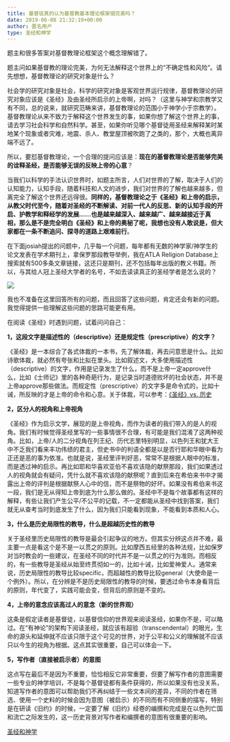 ```yaml
---
title: 基督徒真的认为基督教基本理论框架很完美吗？
date: 2019-06-08 21:32:19+00:00
author: 匿名用户
type: 圣经和神学
---
```

题主和很多答案对基督教理论框架这个概念理解错了。

题主问如果基督教的理论完美，为何无法解释这个世界上的“不确定性和风险”。请先想想，基督教理论的研究对象是什么？

社会学的研究对象是社会，科学的研究对象是客观世界运行规律，基督教理论的研究对象应该是《圣经》及由圣经所启示的上帝啊，对吗？（这里与神学和宗教学又有不同，总的说来，就研究范畴来讲，基督教理论的范围小于神学小于宗教学）。基督教理论从来不致力于解释这个世界发生的事，如果你想了解这个世界上的事，请去学习社会科学和自然科学。甚至，如果你听见哪个基督徒用圣经来解释某时某地某个现象或者灾难，地震、杀人、教堂屋顶被吹跑了之类的，那个，大概也离异端不远了。

所以，要怼基督教理论，一个合理的提问应该是：**现在的基督教理论是否能够完美的诠释圣经，是否能够无误的反映上帝的心意**？

当我们以科学的手法认识世界时，如题主所言，人们对世界的了解，取决于人们的认知能力，认知手段，随着科技和人文的进步，我们对世界的了解也越来越多，但离完全了解这个世界还远得很。**同样的，基督教理论之于《圣经》和上帝的启示，从教父时代至今，随着对圣经的不断解读、对前一代人的反思、新的认知手段的开启、护教学和释经学的发展……也是越来越深入、越来越广、越来越接近于真相，那么是不是完全明白《圣经》和上帝的奥秘了呢，我想也没有人敢说是，但大家都在一条不断追问、探寻的道路上艰难前行**。

在下面josiah提出的问题中，几乎每一个问题，每年都有无数的神学家/神学生的论文发表在学术期刊上，拿保罗那段教导举例，我在ATLA Religion Database上搜索就有500多条文章链接，这还只是期刊，还不包括每年出版的教义书籍。所以，与其给人冠上圣经大学者的名号，不如去读读真正的圣经学者是怎么说的？

![](https://pic1.zhimg.com/50/v2-2e8213ad15d5ea02896b343c8efaa37e_hd.jpg?source=1940ef5c)  


我也不准备在这里回答所有的问题，而且回答了这些问题，肯定还会有新的问题。我觉得提供一些理解这些问题的思路可能更有用。

在阅读《圣经》时遇到问题，试着问问自己：

**1，这段文字是描述性的（descriptive）还是规定性（prescriptive）的文字？**

《圣经》是一本综合了各式体裁的一本书，先了解体裁，再去问意思是什么。比如诗歌体裁，就必然有夸张和比拟在里头。比如叙述文，大多使用描述性（descriptive）的文字，作用是记录发生了什么，而不是上帝一定approve什么，比如《士师记》里的各种奇葩行为，是记录当时道德败坏的社会状态，并不是上帝approve那些做法。而规定性（prescriptive）的文字多是命令式的，比如十诫，所反映的才是上帝的命令和心意。关于体裁，可以参考：[《圣经》vs. 历史](https://zhuanlan.zhihu.com/p/45842822)

**2，区分人的视角和上帝视角**

《圣经》作为启示文学，展现的是上帝视角，而作为读者的我们带入的是人的视角。我们有时候觉得圣经里写的一些事情很不合理，有可能是我们混淆了这两种视角。比如，上帝/人的二分视角在列王纪、历代志里特别明显，以色列王和犹大王中不乏我们看来丰功伟绩的君主，但史书中的判语全都是以是否行耶和华眼中看为正还是恶的事为依准。也就是说，圣经里评判好恶，常常不是根据人眼中的标准，而是透过神的启示。再比如耶和华喜欢亚伯不喜欢该隐的献祭那段，我们如果透过人的视角就会有疑问，凭什么就不喜欢该隐的献祭呢？直到后来在希伯来书中才揭露出上帝的评判是根据献祭人心中的信，而不是祭物的好坏。如果没有希伯来书这一段，我们是无从得知上帝到底为什么那么做的。圣经中不是每个故事都有这样的解释，有些让我们产生公平/不公平的记载，不一定都能从圣经中找到答案，我们就无从查考当时到底发生了什么，因为我们只能看到现象，不能看到本质和人心。

**3，什么是历史局限性的教导，什么是超越历史性的教导**

关于圣经里历史局限性的教导是最会引起争议的地方。但其实分辨这点并不难，最主要一点是看这个是不是一以贯之的原则。比如摩西五经里的各种法规，比如保罗对当时教会的一些建议，在圣经不同的时代并不是一以贯之的行为准则。而相反的，有一些教导是圣经从始至终贯彻如一的，比如十诫，比如爱神爱人。通常来说，历史局限性的教导比较specific，而超越性的教导比较general（大使命是一个例外）。所以，在分辨是不是历史局限性的教导的时候，要透过命令本身看背后的原则，年代变了，实践可能会变，但背后的原则是不变的。

**4，上帝的意念应该高过人的意念（新的世界观）**

这条是假定读者是基督徒，以基督信仰的世界观来阅读圣经，如果你不是，可以略过。在“有神论”的架构下阅读圣经，就应该有超验（transcendental）的眼光，生命的源头和延伸就不应该只限于这个可见的世界，对于公平和公义的理解就不应该只以今生的视角为根据。这点其实很重要，自己可以体会一下。

**5，写作者（直接被启示者）的意图**

这点写在最后不是因为不重要，恰恰相反它非常重要，但要了解写作者的意图需要一些专业的神学培训，不是每个基督徒都有条件获得的，所以如果没有也没关系，知道写作者的意图可以帮助我们不再纠结于一些文本间的差异，不同的作者在筛选、使用一个史料的时候会因为意图（被启示）的不同而有不同侧重的描写，特别是在研读《旧约》的时候，一定要了解《旧约》经卷的编撰和完成是在以色列亡国和流亡之际发生的，这一历史背景对写作者和编撰者的意图有很重要的影响。

  


[圣经和神学](https://www.zhihu.com/collection/313814574)

